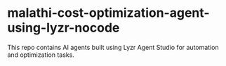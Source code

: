 # malathi-cost-optimization-agent-using-lyzr-nocode
This repo contains AI agents built using Lyzr Agent Studio for automation and optimization tasks.
